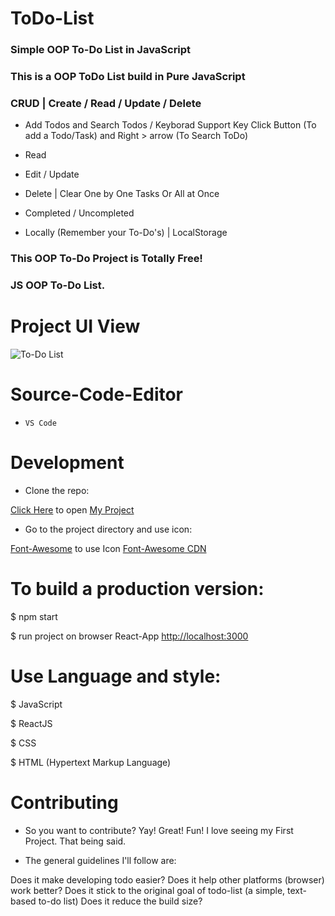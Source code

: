 # ToDo-List

### Simple OOP To-Do List in JavaScript

### This is a OOP ToDo List build in Pure JavaScript

### CRUD | Create / Read / Update / Delete

- Add Todos and Search Todos / Keyborad Support Key Click Button (To add a Todo/Task) and Right > arrow (To Search ToDo)

- Read

- Edit / Update

- Delete | Clear One by One Tasks Or All at Once

- Completed / Uncompleted

- Locally (Remember your To-Do's) | LocalStorage

### This OOP To-Do Project is Totally Free!

### JS OOP To-Do List.

# Project UI View

![To-Do List](https://user-images.githubusercontent.com/113832827/235463529-cdf3c5fe-8da3-4e63-8c75-eeebf156c32d.jpg)

# Source-Code-Editor

-  `VS Code`

# Development

- Clone the repo:

[Click Here](https://charlie829030.github.io/ToDo-List/) to open [My Project](https://charlie829030.github.io/ToDo-List/)

- Go to the project directory and use icon:

[Font-Awesome](https://fontawesome.com/) to use Icon
[Font-Awesome CDN](https://cdnjs.com/libraries/font-awesome)

# To build a production version:

$ npm start

$ run project on browser React-App [http://localhost:3000](http://localhost:3000/)

# Use Language and style:

$ JavaScript

$ ReactJS

$ CSS

$ HTML (Hypertext Markup Language) 

# Contributing

- So you want to contribute? Yay! Great! Fun! I love seeing my First Project. That being said.

 - The general guidelines I'll follow are:

Does it make developing todo easier?
Does it help other platforms (browser) work better?
Does it stick to the original goal of todo-list (a simple, text-based to-do list)
Does it reduce the build size?




